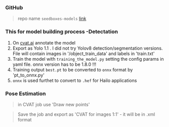 ### GitHub
> repo name `seedboxes-models` [link](https://github.com/viestursja/seedboxes_models)



### This for model building process -Detectation

1. On [cvat.ai](https://www.cvat.ai/) annotate the model
2. Export as Yolo 1.1 . I did not try Yolov8 detection/segmentation versions. File will contain images in '/object_train_data' and labels in 'train.txt'
3. Train the model with  `training_the_model.py` setting the config params in yaml file. onnx version has to be 1.8.0 !!!
4. Training output `best.pt` to be converted to `onnx` format by 'pt_to_onnx.py'
5. `onnx` is used furthet to convert to `.hef` for Hailo applications


### Pose Estimation

> in CVAT job use 'Draw new points'

> Save the job and export as 'CVAT for images 1:1' - it will be in .xml format
